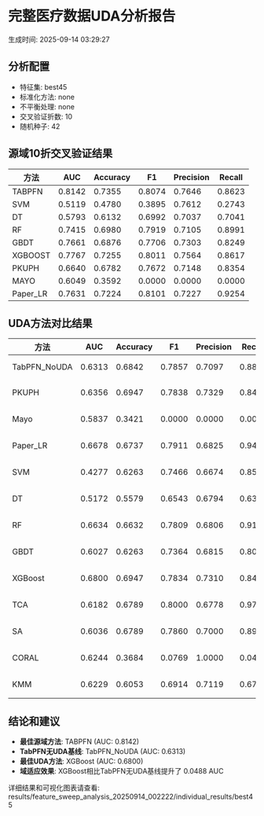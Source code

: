 # 完整医疗数据UDA分析报告

生成时间: 2025-09-14 03:29:27

## 分析配置

- 特征集: best45
- 标准化方法: none
- 不平衡处理: none
- 交叉验证折数: 10
- 随机种子: 42

## 源域10折交叉验证结果

| 方法 | AUC | Accuracy | F1 | Precision | Recall |
|------|-----|----------|----|-----------| -------|
| TABPFN | 0.8142 | 0.7355 | 0.8074 | 0.7646 | 0.8623 |
| SVM | 0.5119 | 0.4780 | 0.3895 | 0.7612 | 0.2743 |
| DT | 0.5793 | 0.6132 | 0.6992 | 0.7037 | 0.7041 |
| RF | 0.7415 | 0.6980 | 0.7919 | 0.7105 | 0.8991 |
| GBDT | 0.7661 | 0.6876 | 0.7706 | 0.7303 | 0.8249 |
| XGBOOST | 0.7767 | 0.7255 | 0.8011 | 0.7564 | 0.8617 |
| PKUPH | 0.6640 | 0.6782 | 0.7672 | 0.7148 | 0.8354 |
| MAYO | 0.6049 | 0.3592 | 0.0000 | 0.0000 | 0.0000 |
| Paper_LR | 0.7631 | 0.7224 | 0.8101 | 0.7227 | 0.9254 |

## UDA方法对比结果

| 方法 | AUC | Accuracy | F1 | Precision | Recall | 类型 |
|------|-----|----------|----|-----------| -------|------|
| TabPFN_NoUDA | 0.6313 | 0.6842 | 0.7857 | 0.7097 | 0.8800 | TabPFN基线 |
| PKUPH | 0.6356 | 0.6947 | 0.7838 | 0.7329 | 0.8474 | 传统基线 |
| Mayo | 0.5837 | 0.3421 | 0.0000 | 0.0000 | 0.0000 | 传统基线 |
| Paper_LR | 0.6678 | 0.6737 | 0.7911 | 0.6825 | 0.9429 | 传统基线 |
| SVM | 0.4277 | 0.6263 | 0.7466 | 0.6674 | 0.8558 | 机器学习基线 |
| DT | 0.5172 | 0.5579 | 0.6543 | 0.6794 | 0.6391 | 机器学习基线 |
| RF | 0.6634 | 0.6632 | 0.7809 | 0.6806 | 0.9192 | 机器学习基线 |
| GBDT | 0.6027 | 0.6263 | 0.7364 | 0.6815 | 0.8083 | 机器学习基线 |
| XGBoost | 0.6800 | 0.6947 | 0.7834 | 0.7310 | 0.8487 | 机器学习基线 |
| TCA | 0.6182 | 0.6789 | 0.8000 | 0.6778 | 0.9760 | UDA方法 |
| SA | 0.6036 | 0.6789 | 0.7860 | 0.7000 | 0.8960 | UDA方法 |
| CORAL | 0.6244 | 0.3684 | 0.0769 | 1.0000 | 0.0400 | UDA方法 |
| KMM | 0.6229 | 0.6053 | 0.6914 | 0.7119 | 0.6720 | UDA方法 |

## 结论和建议

- **最佳源域方法**: TABPFN (AUC: 0.8142)
- **TabPFN无UDA基线**: TabPFN_NoUDA (AUC: 0.6313)
- **最佳UDA方法**: XGBoost (AUC: 0.6800)
- **域适应效果**: XGBoost相比TabPFN无UDA基线提升了 0.0488 AUC

详细结果和可视化图表请查看: results/feature_sweep_analysis_20250914_002222/individual_results/best45